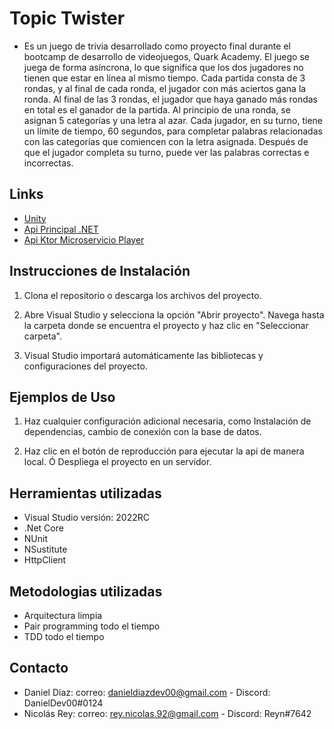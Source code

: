 # Topic Twister

* Es un juego de trivia desarrollado como proyecto final durante el bootcamp  de desarrollo de videojuegos, Quark Academy.
El juego se juega de forma asíncrona, lo que significa que los dos jugadores no tienen que estar en línea al mismo tiempo. Cada partida consta de 3 rondas, y al final de cada ronda, el jugador con más aciertos gana la ronda. Al final de las 3 rondas, el jugador que haya ganado más rondas en total es el ganador de la partida.
Al principio de una ronda, se asignan 5 categorías y una letra al azar. Cada jugador, en su turno, tiene un límite de tiempo, 60 segundos, para completar palabras relacionadas con las categorías que comiencen con la letra asignada. Después de que el jugador completa su turno, puede ver las palabras correctas e incorrectas.

## Links
* [Unity ](https://github.com/ReyNicolas/TopicTwisterUnityProject)
* [Api Principal .NET](https://github.com/ReyNicolas/TopicTwisterMainAPI)
* [Api Ktor Microservicio Player](https://github.com/ReyNicolas/TopicTwisterKotlinKtor)


## Instrucciones de Instalación

1. Clona el repositorio o descarga los archivos del proyecto.

2. Abre Visual Studio y selecciona la opción "Abrir proyecto". Navega hasta la carpeta donde se encuentra el proyecto y haz clic en "Seleccionar carpeta".

3. Visual Studio importará automáticamente las bibliotecas y configuraciones del proyecto.

## Ejemplos de Uso

1. Haz cualquier configuración adicional necesaria, como Instalación de dependencias, cambio de conexión con la base de datos.

2. Haz clic en el botón de reproducción para ejecutar la api de manera local.
   Ó Despliega el proyecto en un servidor. 

## Herramientas utilizadas
* Visual Studio versión: 2022RC
* .Net Core
* NUnit
* NSustitute
* HttpClient

## Metodologias utilizadas
* Arquitectura limpia
* Pair programming todo el tiempo
* TDD todo el tiempo


## Contacto

* Daniel Diaz: correo: danieldiazdev00@gmail.com - Discord: DanielDev00#0124
* Nicolás Rey: correo: rey.nicolas.92@gmail.com - Discord: Reyn#7642



